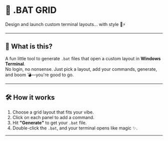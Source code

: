 # 🦇 .BAT GRID

Design and launch custom terminal layouts... with style 🧩⚡

---

## 🎯 What is this?

A fun little tool to generate `.bat` files that open a custom layout in **Windows Terminal**.  
No login, no nonsense. Just pick a layout, add your commands, generate, and boom 💣—you're good to go.

---

## 🛠️ How it works

1. Choose a grid layout that fits your vibe.
2. Click on each panel to add a command.
3. Hit **"Generate"** to get your `.bat` file.
4. Double-click the `.bat`, and your terminal opens like magic ✨.

---
